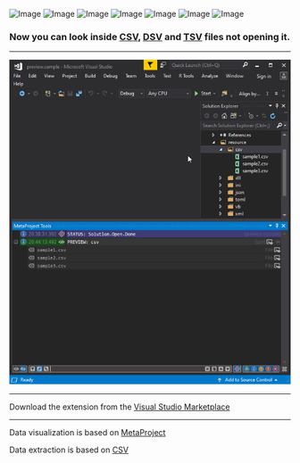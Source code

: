 ![Image](https://img.shields.io/github/license/viacheslav-lozinskyi/Preview-CSV)
![Image](https://img.shields.io/github/issues/viacheslav-lozinskyi/Preview-CSV)
![Image](https://img.shields.io/github/stars/viacheslav-lozinskyi/Preview-CSV)
![Image](https://img.shields.io/github/languages/code-size/viacheslav-lozinskyi/Preview-CSV)
![Image](https://img.shields.io/badge/VS-2019-blueviolet)
![Image](https://img.shields.io/badge/VS-2017-blueviolet)
![Image](https://img.shields.io/badge/VS-2015-blueviolet)

### Now you can look inside [CSV](https://en.wikipedia.org/wiki/Comma-separated_values), [DSV](https://en.wikipedia.org/wiki/Comma-separated_values) and [TSV](https://en.wikipedia.org/wiki/Comma-separated_values) files not opening it.
---

![Image](resource/video/Presentation1.gif)

---
Download the extension from the [Visual Studio Marketplace](https://marketplace.visualstudio.com/items?itemName=ViacheslavLozinskyi.Preview-CSV)

---
Data visualization is based on [MetaProject](https://marketplace.visualstudio.com/items?itemName=ViacheslavLozinskyi.MetaProject)

Data extraction is based on [CSV](https://github.com/stevehansen/csv/)